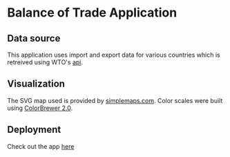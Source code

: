 # Balance of Trade Application
## Data source
This application uses import and export data for various countries which is retreived using WTO's [api](https://apiportal.wto.org/).
## Visualization 
The SVG map used is provided by [simplemaps.com](http://simplemaps.com). Color scales were built using [ColorBrewer 2.0](https://colorbrewer2.org/).
## Deployment
Check out the app [here](http://balance-of-trade-visualization.web.app/)
